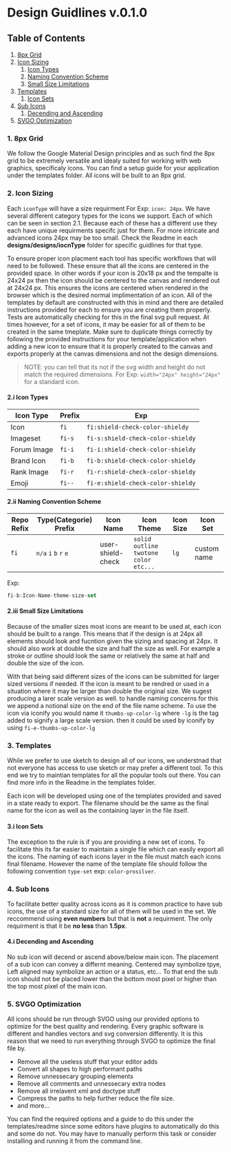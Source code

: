 # Design Guidlines v.0.1.0

## Table of Contents

1. [8px Grid](#1-8px-grid)
2. [Icon Sizing](#2-icon-sizing)
	1. [Icon Types](#2i-icon-types)
	2. [Naming Convention Scheme](#2ii-naming-convention-scheme) 
	3. [Small Size Limitations](#2iii-small-size-limitations)
3. [Templates](#3-templates)
	1. [Icon Sets](#3i-icon-sets)
4. [Sub Icons](#4-sub-icons)
	1. [Decending and Ascending](#4i-decending-and-ascending)
5. [SVGO Optimization](#5-svgo-optimization)

### 1. 8px Grid

We follow the Google Material Design principles and as such find the 8px grid to be extremely versatile and idealy suited for working with web graphics, specificaly icons. You can find a setup guide for your application under the templates folder. All icons will be built to an 8px grid.

### 2. Icon Sizing

Each `iconType` will have a size requirment For Exp: `icon: 24px`. We have several different category types for the icons we support. Each of which can be seen in section 2.1. Because each of these has a different use they each have unique requirments specifc just for them. For more intricate and advanced icons 24px may be too small. Check the Readme in each **designs/designs/iocnType** folder for specific guidlines for that type.

To ensure proper icon placment each tool has specific workflows that will need to be followed. These ensure that all the icons are centered in the provided space. In other words if your icon is 20x18 px and the tempalte is 24x24 px then the icon should be centered to the canvas and rendered out at 24x24 px. This ensures the icons are centered when rendered in the browser which is the desired normal implimentation of an icon. All of the templates by default are constructed with this in mind and there are detailed instructions provided for each to ensure you are creating them properly. Tests are automatically checking for this in the final svg pull request. At times however, for a set of icons, it may be easier for all of them to be created in the same tmeplate. Make sure to duplicate things correctly by following the provided instructions for your template/application when adding a new icon to ensure that it is properly created to the canvas and exports properly at the canvas dimensions and not the design dimensions.

> NOTE: you can tell that its not if the svg width and height do not match the required dimensions. For Exp: `width="24px" height="24px"` for a standard icon.

#### 2.i Icon Types
| Icon Type  | Prefix | Exp |
| ------------- | ------------- | ------------- |
| Icon  | `fi` | `fi:shield-check-color-shieldy` |
| Imageset  | `fi-s`  | `fi-s:shield-check-color-shieldy`|
| Forum Image  | `fi-i`  | `fi-i:shield-check-color-shieldy` |
| Brand Icon  | `fi-b`  | `fi-b:shield-check-color-shieldy` |
| Rank Image  | `fi-r`  | `fi-r:shield-check-color-shieldy` |
| Emoji  | `fi--`  | `fi-e:shield-check-color-shieldy` |

#### 2.ii Naming Convention Scheme

| Repo Refix | Type(Categorie) Prefix | Icon Name | Icon Theme | Icon Size | Icon Set |
|------------|------------------------|-----------|------------|-----------|----------|
| `fi`| `n/a` `i` `b` `r` `e` | user-shield-check | `solid` `outline` `twotone` `color` `etc...` | `lg` | custom name |

Exp:
```javascript
fi-b:Icon-Name-theme-size-set
```

#### 2.iii Small Size Limitations

Because of the smaller sizes most icons are meant to be used at, each icon should be built to a range. This means that if the design is at 24px all elements should look and fucntion given the sizing and spacing at 24px. It should also work at double the size and half the size as well. For example a stroke or outline should look the same or relatively the same at half and double the size of the icon.

With that being said different sizes of the icons can be submitted for larger sized versions if needed. If the icon is meant to be rendred or used in a situation where it may be larger than double the original size. We sugest producing a larer scale version as well. to handle naming concerns for this we append a notional size on the end of the file name scheme. To use the icon via iconify you would name it `thumbs-up-color-lg` where `-lg` is the tag added to signify a large scale version. then it could be used by iconify by using `fi-e-thumbs-up-color-lg`

### 3. Templates

While we prefer to use sketch to design all of our icons, we understnad that not everyone has access to use sketch or may prefer a different tool. To this end we try to maintian templates for all the popular tools out there. You can find more info in the Readme in the templates folder.

Each icon will be developed using one of the templates provided and saved in a state ready to export. The filename should be the same as the final name for the icon as well as the containing layer in the file itself.

#### 3.i Icon Sets

The exception to the rule is if you are providing a new set of icons. To facilitate this its far easier to maintain a single file which can easily export all the icons. The naming of each icons layer in the file must match each icons final filename. However the name of the template file should follow the following convention `type-set` exp: `color-prosilver`.

### 4. Sub Icons

To facilitate better quality across icons as it is common practice to have sub icons, the use of a standard size for all of them will be used in the set. We reccommend using **even numbers** but that is **not** a requirment. The only requirment is that it be **no less** than **1.5px**.

#### 4.i Decending and Ascending

No sub icon will decend or ascend above/below main icon. The placement of a sub icon can convey a differnt meaning. Centered may symbolize tpye, Left aligned may symbolize an action or a status, etc... To that end the sub icon should not be placed lower than the bottom most pixel or higher than the top most pixel of the main icon.

### 5. SVGO Optimization

All icons should be run through SVGO using our provided options to optimize for the best quality and rendering. Every graphic software is different and handles vectors and svg conversion differently. It is this reason that we need to run everything through SVGO to optimize the final file by.
- Remove all the useless stuff that your editor adds
- Convert all shapes to high performant paths
- Remove unnessecary grouping elements
- Remove all comments and unnessecary extra nodes
- Remove all irrelavent xml and doctype stuff
- Compress the paths to help further reduce the file size.
- and more...

You can find the required options and a guide to do this under the templates/readme since some editors have plugins to automatically do this and some do not. You may have to manually perform this task or consider installing and running it from the command line.
